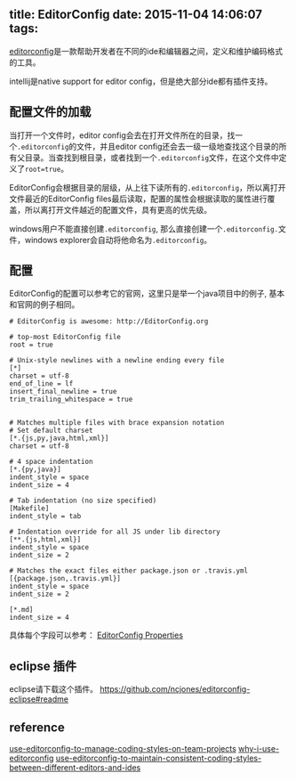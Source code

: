 title: EditorConfig
date: 2015-11-04 14:06:07
tags:
---


[editorconfig](http://editorconfig.org/)是一款帮助开发者在不同的ide和编辑器之间，定义和维护编码格式的工具。

intellij是native support for editor config，但是绝大部分ide都有插件支持。

<!--more-->

## 配置文件的加载

当打开一个文件时，editor config会去在打开文件所在的目录，找一个`.editorconfig`的文件，并且editor config还会去一级一级地查找这个目录的所有父目录。当查找到根目录，或者找到一个`.editorconfig`文件，在这个文件中定义了`root=true`。

EditorConfig会根据目录的层级，从上往下读所有的`.editorconfig`，所以离打开文件最近的EditorConfig files最后读取，配置的属性会根据读取的属性进行覆盖，所以离打开文件越近的配置文件，具有更高的优先级。

windows用户不能直接创建`.editorconfig`, 那么直接创建一个`.editorconfig.`文件，windows explorer会自动将他命名为`.editorconfig`。


## 配置

EditorConfig的配置可以参考它的官网，这里只是举一个java项目中的例子, 基本和官网的例子相同。

```
# EditorConfig is awesome: http://EditorConfig.org

# top-most EditorConfig file
root = true

# Unix-style newlines with a newline ending every file
[*]
charset = utf-8
end_of_line = lf
insert_final_newline = true
trim_trailing_whitespace = true


# Matches multiple files with brace expansion notation
# Set default charset
[*.{js,py,java,html,xml}]
charset = utf-8

# 4 space indentation
[*.{py,java}]
indent_style = space
indent_size = 4

# Tab indentation (no size specified)
[Makefile]
indent_style = tab

# Indentation override for all JS under lib directory
[**.{js,html,xml}]
indent_style = space
indent_size = 2

# Matches the exact files either package.json or .travis.yml
[{package.json,.travis.yml}]
indent_style = space
indent_size = 2

[*.md]
indent_size = 4

```

具体每个字段可以参考：
[EditorConfig Properties](https://github.com/editorconfig/editorconfig/wiki/EditorConfig-Properties)

## eclipse 插件

eclipse请下载这个插件。
https://github.com/ncjones/editorconfig-eclipse#readme



## reference

[use-editorconfig-to-manage-coding-styles-on-team-projects](https://viget.com/extend/use-editorconfig-to-manage-coding-styles-on-team-projects)
[why-i-use-editorconfig](ttp://davidensinger.com/2013/07/why-i-use-editorconfig/)
[use-editorconfig-to-maintain-consistent-coding-styles-between-different-editors-and-ides](https://www.topbug.net/blog/2012/03/14/use-editorconfig-to-maintain-consistent-coding-styles-between-different-editors-and-ides/)
